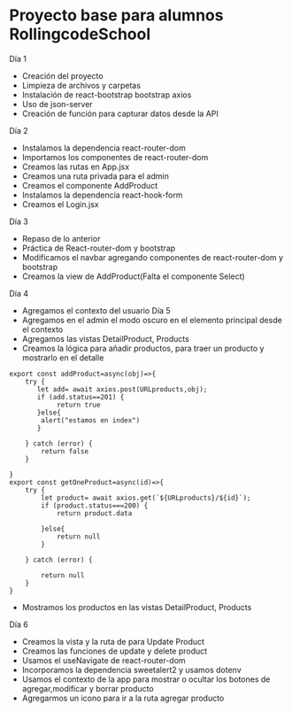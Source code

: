 # Proyecto base para alumnos RollingcodeSchool
Día 1
- Creación del proyecto
- Limpieza de archivos y carpetas
- Instalación de react-bootstrap bootstrap axios
- Uso de json-server
- Creación de función para capturar datos desde la API


Día 2
- Instalamos la dependencia react-router-dom
- Importamos los componentes de react-router-dom
- Creamos las rutas en App.jsx
- Creamos una ruta privada para el admin
- Creamos el componente AddProduct
- Instalamos la dependencia react-hook-form
- Creamos el Login.jsx

Día 3
- Repaso de lo anterior
- Práctica de React-router-dom y bootstrap
- Modificamos el navbar agregando componentes de react-router-dom y bootstrap
- Creamos la view de AddProduct(Falta el componente Select)

Día 4 
- Agregamos el contexto del usuario
Día 5
- Agregamos en el admin el modo oscuro en el elemento principal desde el contexto
- Agregamos las vistas DetailProduct, Products
- Creamos la lógica para añadir productos, para traer un producto y mostrarlo en el detalle
```
export const addProduct=async(obj)=>{
    try {
       let add= await axios.post(URLproducts,obj);
       if (add.status==201) {
            return true
       }else{
        alert("estamos en index")
       }

    } catch (error) {
        return false
    }

}
export const getOneProduct=async(id)=>{
    try {
        let product= await axios.get(`${URLproducts}/${id}`);
        if (product.status===200) {
            return product.data

        }else{
            return null
        }

    } catch (error) {

        return null
    }
}
```
- Mostramos los productos en las vistas DetailProduct, Products

Día 6
- Creamos la vista y la ruta de para Update Product
- Creamos las funciones de update y delete product
- Usamos el useNavigate de react-router-dom
- Incorporamos la dependencia sweetalert2 y usamos dotenv
- Usamos el contexto de la app para mostrar o ocultar los botones de agregar,modificar y borrar producto
- Agregarmos un icono para ir a la ruta agregar producto



